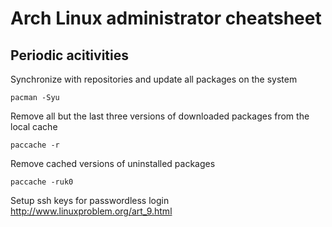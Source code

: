 # Arch Linux administrator cheatsheet

## Periodic acitivities

Synchronize with repositories and update all packages on the system
```
pacman -Syu
```

Remove all but the last three versions of downloaded packages from the local cache
```
paccache -r
```
Remove cached versions of uninstalled packages
```
paccache -ruk0
```
Setup ssh keys for passwordless login
http://www.linuxproblem.org/art_9.html

